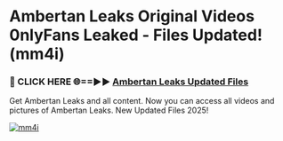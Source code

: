 # Ambertan Leaks Original Videos 0nlyFans Leaked - Files Updated! (mm4i)

<h3>🔴 CLICK HERE 🌐==►► <a href="https://tinyurl.com/3hn5wdd3" rel="nofollow">Ambertan Leaks Updated Files</a></h3>

Get Ambertan Leaks and all content. Now you can access all videos and pictures of Ambertan Leaks. New Updated Files 2025!

[![mm4i](https://i.imgur.com/4HnBqBT.gif)](https://tinyurl.com/3hn5wdd3)
